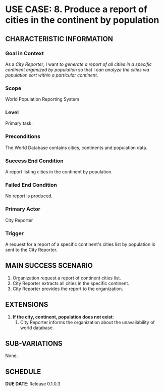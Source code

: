 # USE CASE: 8. Produce a report of cities in the continent by population

## CHARACTERISTIC INFORMATION

### Goal in Context
As a *City Reporter*, I want *to generate a report of all cities in a specific continent organized by population* so that I *can analyze the cities via population sort within a particular continent.*

### Scope
World Population Reporting System

### Level
Primary task.

### Preconditions
The World Database contains cities, continents and population data.

### Success End Condition
A report listing cities in the continent by population.

### Failed End Condition
No report is produced.

### Primary Actor
City Reporter

### Trigger
A request for a report of a specific continent's cities list by population is sent to the City Reporter.

## MAIN SUCCESS SCENARIO
1. Organization request a report of continent cities list.
2. City Reporter extracts all cities in the specific continent.
3. City Reporter provides the report to the organization.

## EXTENSIONS
1. **If the city, continent, population does not exist**:
    1. City Reporter informs the organization about the unavailability of world database.

## SUB-VARIATIONS
None.

## SCHEDULE
**DUE DATE**: Release 0.1.0.3
